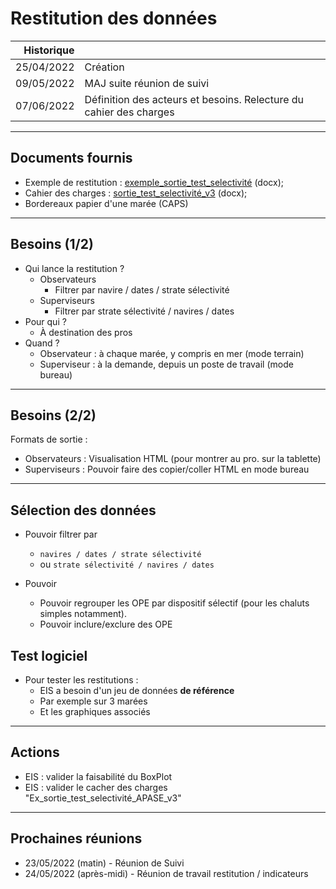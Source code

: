 # Restitution des données

| Historique |                                                                     |
|-----------:|---------------------------------------------------------------------|
| 25/04/2022 | Création                                                            |
| 09/05/2022 | MAJ suite réunion de suivi                                          |
| 07/06/2022 | Définition des acteurs et besoins. Relecture du cahier des charges |

---
## Documents fournis

- Exemple de restitution : [exemple_sortie_test_selectivité](/projects/apase/doc/apase-doc-exemple_sortie_test_selectivité.docx) (docx);
- Cahier des charges : [sortie_test_selectivité_v3](/projects/apase/doc/apase-doc-sortie_test_selectivité-v3.docx) (docx);
- Bordereaux papier d'une marée (CAPS)
 
---
## Besoins (1/2)

- Qui lance la restitution ?
   * Observateurs 
     * Filtrer par navire / dates / strate sélectivité
   * Superviseurs 
     * Filtrer par strate sélectivité / navires / dates
- Pour qui ? 
  * À destination des pros
- Quand ? 
  * Observateur : à chaque marée, y compris en mer (mode terrain)
  * Superviseur : à la demande, depuis un poste de travail (mode bureau)

---
## Besoins (2/2)

Formats de sortie :
- Observateurs : Visualisation HTML (pour montrer au pro. sur la tablette)
- Superviseurs : Pouvoir faire des copier/coller HTML en mode bureau

---
## Sélection des données 

- Pouvoir filtrer par
    * `navires / dates / strate sélectivité`
    * ou `strate sélectivité / navires / dates`

- Pouvoir  
  * Pouvoir regrouper les OPE par dispositif sélectif (pour les chaluts simples notamment).
  * Pouvoir inclure/exclure des OPE
  
## Test logiciel

 - Pour tester les restitutions :
   * EIS a besoin d'un jeu de données **de référence**
   * Par exemple sur 3 marées
   * Et les graphiques associés

 
---
## Actions

- EIS : valider la faisabilité du BoxPlot
- EIS : valider le cacher des charges "Ex_sortie_test_selectivité_APASE_v3" 

---
## Prochaines réunions

- 23/05/2022 (matin) - Réunion de Suivi
- 24/05/2022 (après-midi) - Réunion de travail restitution / indicateurs
